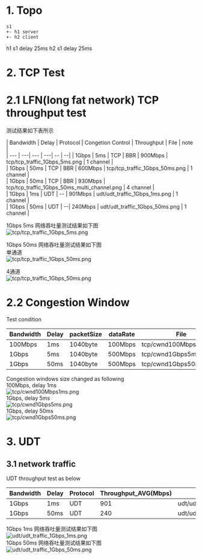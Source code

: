 # 1. Topo
```
s1
+- h1 server
+- h2 client
```
h1 s1 delay 25ms
h2 s1 delay 25ms
# 2. TCP Test

# 2.1 LFN(long fat network) TCP throughput test

 测试结果如下表所示  

| Bandwidth | Delay | Protocol | Congetion Control | Throughput |  File |  note |  
| --- | ---| --- | ---|  -- | --|
| 1Gbps | 5ms   | TCP | BBR | 900Mbps |   tcp/tcp_traffic_1Gbps_5ms.png                   | 1 channel |  
| 1Gbps | 50ms  | TCP | BBR | 600Mbps |   tcp/tcp_traffic_1Gbps_50ms.png                  | 1 channel |  
| 1Gbps | 50ms  | TCP | BBR | 930Mbps |   tcp/tcp_traffic_1Gbps_50ms_multi_channel.png    | 4 channel |  
| 1Gbps | 1ms   | UDT | -- | 901Mbps |   udt/udt_traffic_1Gbps_1ms.png                   | 1 channel |  
| 1Gbps | 50ms  | UDT  | --| 240Mbps |   udt/udt_traffic_1Gbps_50ms.png                  | 1 channel |  

1Gbps 5ms 网络吞吐量测试结果如下图  
![tcp/tcp_traffic_1Gbps_5ms.png](./tcp/tcp_traffic_1Gbps_5ms.png)  

1Gbps 50ms 网络吞吐量测试结果如下图  
单通道  
![tcp/tcp_traffic_1Gbps_50ms.png](./tcp/tcp_traffic_1Gbps_50ms.png)  

4通道  
![tcp/tcp_traffic_1Gbps_50ms.png](./tcp/tcp_traffic_1Gbps_50ms_multi_channel.png)  

# 2.2 Congestion Window  

Test condition  

| Bandwidth | Delay | packetSize  | dataRate | File |  
| --- | ---| --- | --- | --- |  
| 100Mbps | 1ms | 1040byte | 100Mbps | tcp/cwnd100Mbps1ms.png |  
| 1Gbps | 5ms | 1040byte | 500Mbps | tcp/cwnd1Gbps5ms.png |  
| 1Gbps | 50ms | 1040byte | 500Mbps | tcp/cwnd1Gbps50ms.png |  

Congestion windows size changed as following  
100Mbps, delay 1ms  
![tcp/cwnd100Mbps1ms.png](./tcp/cwnd100Mbps1ms.png)  
1Gbps, delay 5ms  
![tcp/cwnd1Gbps5ms.png](./tcp/cwnd1Gbps5ms.png)  
1Gbps, delay 50ms  
![tcp/cwnd1Gbps50ms.png](./tcp/cwnd1Gbps50ms.png)  

# 3. UDT  

## 3.1 network traffic  

UDT throughput test as below

| Bandwidth | Delay | Protocol | Throughput_AVG(Mbps) |  File |  
| --- | ---| --- | ---|  -- |  
| 1Gbps | 1ms | UDT | 901 | udt/udt_traffic_1Gbps_1ms.png |  
| 1Gbps | 50ms | UDT | 240 | udt/udt_traffic_1Gbps_50ms.png |  

1Gbps 1ms 网络吞吐量测试结果如下图  
![udt/udt_traffic_1Gbps_1ms.png](./udt/udt_traffic_1Gbps_1ms.png)  
1Gbps 50ms 网络吞吐量测试结果如下图  
![udt/udt_traffic_1Gbps_50ms.png](./udt/udt_traffic_1Gbps_50ms.png)  
